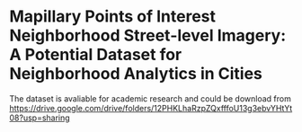 # Mapillary Points of Interest Neighborhood Street-level Imagery: A Potential Dataset for Neighborhood Analytics in Cities

The dataset is avaliable for academic research and could be download from https://drive.google.com/drive/folders/12PHKLhaRzpZQxfffoU13g3ebvYHtYt08?usp=sharing
